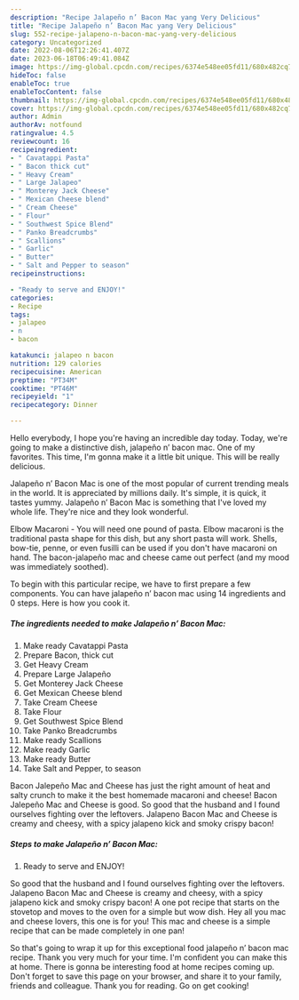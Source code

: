 ```yaml
---
description: "Recipe Jalapeño n’ Bacon Mac yang Very Delicious"
title: "Recipe Jalapeño n’ Bacon Mac yang Very Delicious"
slug: 552-recipe-jalapeno-n-bacon-mac-yang-very-delicious
category: Uncategorized
date: 2022-08-06T12:26:41.407Z
date: 2023-06-18T06:49:41.084Z
image: https://img-global.cpcdn.com/recipes/6374e548ee05fd11/680x482cq70/jalapeno-n-bacon-mac-recipe-main-photo.jpg
hideToc: false
enableToc: true
enableTocContent: false
thumbnail: https://img-global.cpcdn.com/recipes/6374e548ee05fd11/680x482cq70/jalapeno-n-bacon-mac-recipe-main-photo.jpg
cover: https://img-global.cpcdn.com/recipes/6374e548ee05fd11/680x482cq70/jalapeno-n-bacon-mac-recipe-main-photo.jpg
author: Admin
authorAv: notfound
ratingvalue: 4.5
reviewcount: 16
recipeingredient:
- " Cavatappi Pasta"
- " Bacon thick cut"
- " Heavy Cream"
- " Large Jalapeo"
- " Monterey Jack Cheese"
- " Mexican Cheese blend"
- " Cream Cheese"
- " Flour"
- " Southwest Spice Blend"
- " Panko Breadcrumbs"
- " Scallions"
- " Garlic"
- " Butter"
- " Salt and Pepper to season"
recipeinstructions:

- "Ready to serve and ENJOY!"
categories:
- Recipe
tags:
- jalapeo
- n
- bacon

katakunci: jalapeo n bacon 
nutrition: 129 calories
recipecuisine: American
preptime: "PT34M"
cooktime: "PT46M"
recipeyield: "1"
recipecategory: Dinner

---
```



Hello everybody, I hope you're having an incredible day today. Today, we're going to make a distinctive dish, jalapeño n’ bacon mac. One of my favorites. This time, I'm gonna make it a little bit unique. This will be really delicious.

Jalapeño n’ Bacon Mac is one of the most popular of current trending meals in the world. It is appreciated by millions daily. It's simple, it is quick, it tastes yummy. Jalapeño n’ Bacon Mac is something that I've loved my whole life. They're nice and they look wonderful.

Elbow Macaroni - You will need one pound of pasta. Elbow macaroni is the traditional pasta shape for this dish, but any short pasta will work. Shells, bow-tie, penne, or even fusilli can be used if you don&#39;t have macaroni on hand. The bacon-jalapeño mac and cheese came out perfect (and my mood was immediately soothed).


To begin with this particular recipe, we have to first prepare a few components. You can have jalapeño n’ bacon mac using 14 ingredients and 0 steps. Here is how you cook it.

<!--inarticleads1-->

##### The ingredients needed to make Jalapeño n’ Bacon Mac:

1. Make ready  Cavatappi Pasta
1. Prepare  Bacon, thick cut
1. Get  Heavy Cream
1. Prepare  Large Jalapeño
1. Get  Monterey Jack Cheese
1. Get  Mexican Cheese blend
1. Take  Cream Cheese
1. Take  Flour
1. Get  Southwest Spice Blend
1. Take  Panko Breadcrumbs
1. Make ready  Scallions
1. Make ready  Garlic
1. Make ready  Butter
1. Take  Salt and Pepper, to season


Bacon Jalepeño Mac and Cheese has just the right amount of heat and salty crunch to make it the best homemade macaroni and cheese! Bacon Jalepeño Mac and Cheese is good. So good that the husband and I found ourselves fighting over the leftovers. Jalapeno Bacon Mac and Cheese is creamy and cheesy, with a spicy jalapeno kick and smoky crispy bacon! 

<!--inarticleads2-->

##### Steps to make Jalapeño n’ Bacon Mac:


1. Ready to serve and ENJOY!

So good that the husband and I found ourselves fighting over the leftovers. Jalapeno Bacon Mac and Cheese is creamy and cheesy, with a spicy jalapeno kick and smoky crispy bacon! A one pot recipe that starts on the stovetop and moves to the oven for a simple but wow dish. Hey all you mac and cheese lovers, this one is for you! This mac and cheese is a simple recipe that can be made completely in one pan! 

So that's going to wrap it up for this exceptional food jalapeño n’ bacon mac recipe. Thank you very much for your time. I'm confident you can make this at home. There is gonna be interesting food at home recipes coming up. Don't forget to save this page on your browser, and share it to your family, friends and colleague. Thank you for reading. Go on get cooking!
